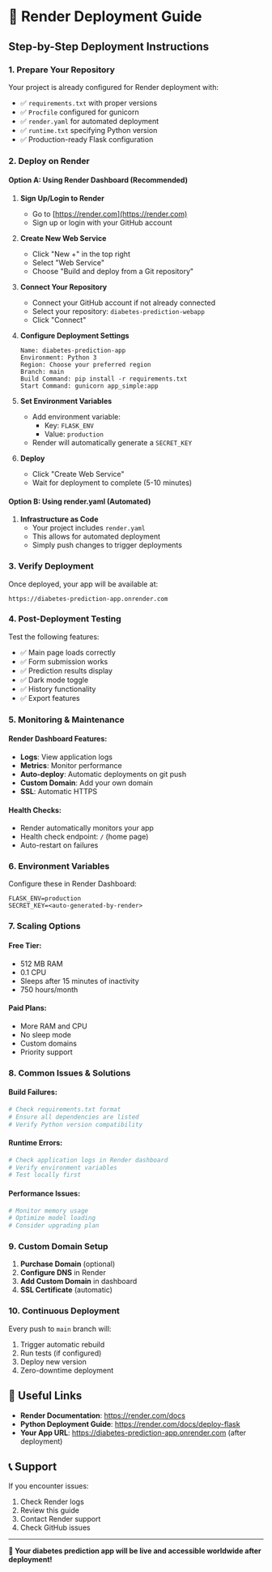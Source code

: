 # 🚀 Render Deployment Guide

## Step-by-Step Deployment Instructions

### 1. **Prepare Your Repository**
Your project is already configured for Render deployment with:
- ✅ `requirements.txt` with proper versions
- ✅ `Procfile` configured for gunicorn
- ✅ `render.yaml` for automated deployment
- ✅ `runtime.txt` specifying Python version
- ✅ Production-ready Flask configuration

### 2. **Deploy on Render**

#### Option A: Using Render Dashboard (Recommended)

1. **Sign Up/Login to Render**
   - Go to [https://render.com](https://render.com)
   - Sign up or login with your GitHub account

2. **Create New Web Service**
   - Click "New +" in the top right
   - Select "Web Service"
   - Choose "Build and deploy from a Git repository"

3. **Connect Your Repository**
   - Connect your GitHub account if not already connected
   - Select your repository: `diabetes-prediction-webapp`
   - Click "Connect"

4. **Configure Deployment Settings**
   ```
   Name: diabetes-prediction-app
   Environment: Python 3
   Region: Choose your preferred region
   Branch: main
   Build Command: pip install -r requirements.txt
   Start Command: gunicorn app_simple:app
   ```

5. **Set Environment Variables**
   - Add environment variable:
     - Key: `FLASK_ENV`
     - Value: `production`
   - Render will automatically generate a `SECRET_KEY`

6. **Deploy**
   - Click "Create Web Service"
   - Wait for deployment to complete (5-10 minutes)

#### Option B: Using render.yaml (Automated)

1. **Infrastructure as Code**
   - Your project includes `render.yaml`
   - This allows for automated deployment
   - Simply push changes to trigger deployments

### 3. **Verify Deployment**

Once deployed, your app will be available at:
```
https://diabetes-prediction-app.onrender.com
```

### 4. **Post-Deployment Testing**

Test the following features:
- ✅ Main page loads correctly
- ✅ Form submission works
- ✅ Prediction results display
- ✅ Dark mode toggle
- ✅ History functionality
- ✅ Export features

### 5. **Monitoring & Maintenance**

#### Render Dashboard Features:
- **Logs**: View application logs
- **Metrics**: Monitor performance
- **Auto-deploy**: Automatic deployments on git push
- **Custom Domain**: Add your own domain
- **SSL**: Automatic HTTPS

#### Health Checks:
- Render automatically monitors your app
- Health check endpoint: `/` (home page)
- Auto-restart on failures

### 6. **Environment Variables**

Configure these in Render Dashboard:
```
FLASK_ENV=production
SECRET_KEY=<auto-generated-by-render>
```

### 7. **Scaling Options**

#### Free Tier:
- 512 MB RAM
- 0.1 CPU
- Sleeps after 15 minutes of inactivity
- 750 hours/month

#### Paid Plans:
- More RAM and CPU
- No sleep mode
- Custom domains
- Priority support

### 8. **Common Issues & Solutions**

#### Build Failures:
```bash
# Check requirements.txt format
# Ensure all dependencies are listed
# Verify Python version compatibility
```

#### Runtime Errors:
```bash
# Check application logs in Render dashboard
# Verify environment variables
# Test locally first
```

#### Performance Issues:
```bash
# Monitor memory usage
# Optimize model loading
# Consider upgrading plan
```

### 9. **Custom Domain Setup**

1. **Purchase Domain** (optional)
2. **Configure DNS** in Render
3. **Add Custom Domain** in dashboard
4. **SSL Certificate** (automatic)

### 10. **Continuous Deployment**

Every push to `main` branch will:
1. Trigger automatic rebuild
2. Run tests (if configured)
3. Deploy new version
4. Zero-downtime deployment

## 🔗 Useful Links

- **Render Documentation**: https://render.com/docs
- **Python Deployment Guide**: https://render.com/docs/deploy-flask
- **Your App URL**: https://diabetes-prediction-app.onrender.com (after deployment)

## 📞 Support

If you encounter issues:
1. Check Render logs
2. Review this guide
3. Contact Render support
4. Check GitHub issues

---

**🎉 Your diabetes prediction app will be live and accessible worldwide after deployment!**
